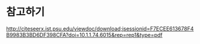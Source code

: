 # 참고하기

http://citeseerx.ist.psu.edu/viewdoc/download;jsessionid=F7ECEE613678F4B9983B3BD6DF398CFA?doi=10.1.1.74.6015&rep=rep1&type=pdf